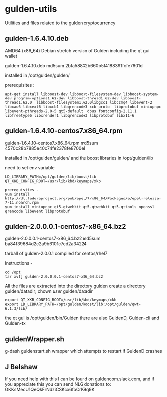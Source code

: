 # gulden-utils
Utilities and files related to the gulden cryptocurrency

## gulden-1.6.4.10.deb  

AMD64 (x86_64) Debian stretch version of Gulden including the qt gui wallet

gulden-1.6.4.10.deb md5sum 2bfa58832b660b5f4188391fcfe7601d 

installed in /opt/gulden/gulden/

prerequisites :
```
apt-get install libboost-dev libboost-filesystem-dev libboost-system-dev program-options1.62-dev libboost-thread1.62-dev libboost-thread1.62.0  libboost-filesystem1.62.0libgcc1 libczmq4 libevent-2 libxau6 libxext6 libxcb1 libqrencode3 xcb-proto  libprotobuf miniupnpc libevent-pthreads-2.0-5 qt5-default  dbus fontconfig-2.11.1 libfreetype6 libxrender1 libqrencode3 libprotobuf libx11-6 
```

## gulden-1.6.4.10-centos7.x86_64.rpm

gulden-1.6.4.10-centos7.x86_64.rpm md5sum 4570c28b7885e40c74fe2378fe8700e1

installed in /opt/gulden/gulden/
and the boost libraries in  /opt/gulden/lib

need to set env variable
```
LD_LIBRARY_PATH=/opt/gulden/lib/boost/lib
QT_XKB_CONFIG_ROOT=/usr/lib/kbd/keymaps/xkb

prerequisites -
yum install http://dl.fedoraproject.org/pub/epel/7/x86_64/Packages/e/epel-release-7-11.noarch.rpm
yum install miniupnpc qt5-qtwebkit qt5-qtwebkit qt5-qttools openssl qrencode libevent libprotobuf 

```


## gulden-2.0.0.0.1-centos7-x86_64.bz2

gulden-2.0.0.0.1-centos7-x86_64.bz2 md5sum ba84f39684d2c2a9b6101c7cd2a34224

tarball of gulden-2.0.0.1 compiled for centos/rhel7

Instructions -

```
cd /opt 
tar xvfj gulden-2.0.0.0.1-centos7-x86_64.bz2

```

All the files are extracted into the directory gulden 
create a directory gulden/datadir; chown *user* gulden/datadir

```
export QT_XKB_CONFIG_ROOT=/usr/lib/kbd/keymaps/xkb
export LD_LIBRARY_PATH=/opt/gulden/boost/lib:/opt/gulden/qwt-6.1.3/lib/
```
the qt gui is /opt/gulden/bin/Gulden
there are also GuldenD, Gulden-cli and Gulden-tx



## guldenWrapper.sh

g-dash guldenstart.sh wrapper which attempts to restart if GuldenD crashes


## J Belshaw

If you need help with this I can be found on guldencom.slack.com, and if you appreciate this you can send NLG donations to:
GKKsMecU1QeQkFrNdziCSKcx6foCrK9q9K

